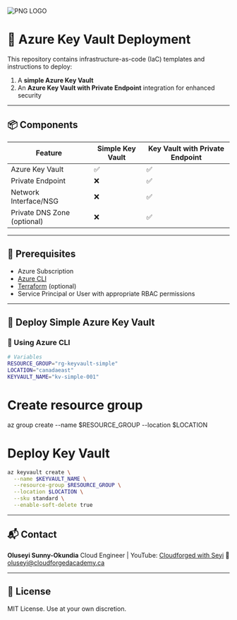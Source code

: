 
![PNG LOGO](https://github.com/user-attachments/assets/e0fba218-6059-4c69-9d46-c9354e392b93)
#                              🔐 Azure Key Vault Deployment

This repository contains infrastructure-as-code (IaC) templates and instructions to deploy:

1. A **simple Azure Key Vault**
2. An **Azure Key Vault with Private Endpoint** integration for enhanced security

---

## 📦 Components

| Feature                      | Simple Key Vault | Key Vault with Private Endpoint |
|-----------------------------|------------------|----------------------------------|
| Azure Key Vault             | ✅               | ✅                               |
| Private Endpoint            | ❌               | ✅                               |
| Network Interface/NSG       | ❌               | ✅                               |
| Private DNS Zone (optional) | ❌               | ✅                               |

---

## 🧰 Prerequisites

- Azure Subscription
- [Azure CLI](https://learn.microsoft.com/en-us/cli/azure/install-azure-cli)
- [Terraform](https://developer.hashicorp.com/terraform/install) (optional)
- Service Principal or User with appropriate RBAC permissions

---

## 🚀 Deploy Simple Azure Key Vault

### 🔹 Using Azure CLI

```bash
# Variables
RESOURCE_GROUP="rg-keyvault-simple"
LOCATION="canadaeast"
KEYVAULT_NAME="kv-simple-001"

 ```
# Create resource group
az group create --name $RESOURCE_GROUP --location $LOCATION

# Deploy Key Vault
```bash
az keyvault create \
  --name $KEYVAULT_NAME \
  --resource-group $RESOURCE_GROUP \
  --location $LOCATION \
  --sku standard \
  --enable-soft-delete true
```
---
## 📬 Contact

**Oluseyi Sunny-Okundia**
Cloud Engineer | YouTube: [Cloudforged with Seyi](https://www.youtube.com/@cloudforgedwithseyi)
📧 [oluseyi@cloudforgedacademy.ca](mailto:oluseyi@cloudforgedacademy.ca)

---

## 📄 License

MIT License. Use at your own discretion.

```